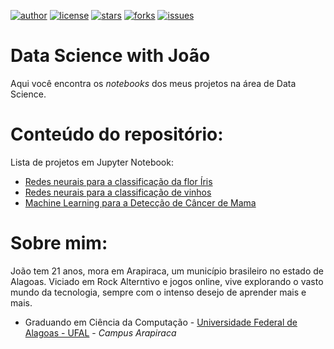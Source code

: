 [![author](https://img.shields.io/badge/author-vilelas-black?style=flat-square)](https://www.linkedin.com/in/vilelas)
[![license](https://img.shields.io/github/license/vilelas/data-science-projects?style=flat-square)](https://opensource.org/licenses/MIT)
[![stars](https://img.shields.io/github/stars/vilelas/data-science-projects?style=flat-square)](#)
[![forks](https://img.shields.io/github/forks/vilelas/data-science-projects?style=flat-square)](#)
[![issues](https://img.shields.io/github/issues/vilelas/data-science-projects?style=flat-square&color=orange)](https://github.com/vilelas/data-science-projects/issues)

# Data Science with João 
Aqui você encontra os *notebooks* dos meus projetos na área de Data Science.

# Conteúdo do repositório:
Lista de projetos em Jupyter Notebook:

* [Redes neurais para a classificação da flor Íris]()
* [Redes neurais para a classificação de vinhos]()
* [Machine Learning para a Detecção de Câncer de Mama]()

# Sobre mim:
João tem 21 anos, mora em Arapiraca, um município brasileiro no estado de Alagoas. Viciado em Rock Alterntivo e jogos online, vive explorando o vasto mundo da tecnologia, sempre com o intenso desejo de aprender mais e mais.

* Graduando em Ciência da Computação - [Universidade Federal de Alagoas - UFAL](https://ufal.br/) - *Campus Arapiraca*
